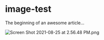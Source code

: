 # image-test

The beginning of an awesome article...


![Screen Shot 2021-08-25 at 2.56.48 PM.png](https://stoplight.io/api/v1/projects/cHJqOjgyMDAx/images/P91FOBNJiA0)



